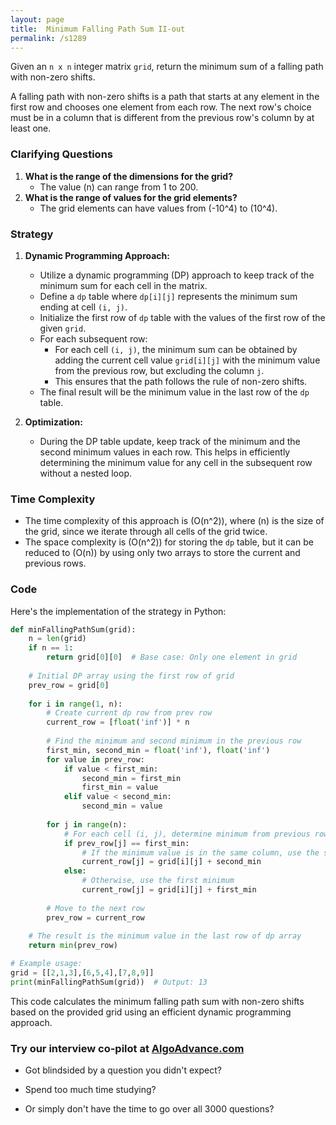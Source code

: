 ```yaml
---
layout: page
title:  Minimum Falling Path Sum II-out
permalink: /s1289
---
```


Given an `n x n` integer matrix `grid`, return the minimum sum of a falling path with non-zero shifts.

A falling path with non-zero shifts is a path that starts at any element in the first row and chooses one element from each row. The next row's choice must be in a column that is different from the previous row's column by at least one.

### Clarifying Questions

1. **What is the range of the dimensions for the grid?**
   - The value \(n\) can range from 1 to 200.
2. **What is the range of values for the grid elements?**
   - The grid elements can have values from \(-10^4\) to \(10^4\).

### Strategy

1. **Dynamic Programming Approach:**
   - Utilize a dynamic programming (DP) approach to keep track of the minimum sum for each cell in the matrix.
   - Define a `dp` table where `dp[i][j]` represents the minimum sum ending at cell `(i, j)`.
   - Initialize the first row of `dp` table with the values of the first row of the given `grid`.
   - For each subsequent row:
     - For each cell `(i, j)`, the minimum sum can be obtained by adding the current cell value `grid[i][j]` with the minimum value from the previous row, but excluding the column `j`.
     - This ensures that the path follows the rule of non-zero shifts.
   - The final result will be the minimum value in the last row of the `dp` table.

2. **Optimization:**
   - During the DP table update, keep track of the minimum and the second minimum values in each row. This helps in efficiently determining the minimum value for any cell in the subsequent row without a nested loop.

### Time Complexity

- The time complexity of this approach is \(O(n^2)\), where \(n\) is the size of the grid, since we iterate through all cells of the grid twice.
- The space complexity is \(O(n^2)\) for storing the `dp` table, but it can be reduced to \(O(n)\) by using only two arrays to store the current and previous rows.

### Code

Here's the implementation of the strategy in Python:

```python
def minFallingPathSum(grid):
    n = len(grid)
    if n == 1:
        return grid[0][0]  # Base case: Only one element in grid
    
    # Initial DP array using the first row of grid
    prev_row = grid[0]
    
    for i in range(1, n):
        # Create current dp row from prev row
        current_row = [float('inf')] * n
        
        # Find the minimum and second minimum in the previous row
        first_min, second_min = float('inf'), float('inf')
        for value in prev_row:
            if value < first_min:
                second_min = first_min
                first_min = value
            elif value < second_min:
                second_min = value
        
        for j in range(n):
            # For each cell (i, j), determine minimum from previous row excluding column j
            if prev_row[j] == first_min:
                # If the minimum value is in the same column, use the second minimum
                current_row[j] = grid[i][j] + second_min
            else:
                # Otherwise, use the first minimum
                current_row[j] = grid[i][j] + first_min
        
        # Move to the next row
        prev_row = current_row
    
    # The result is the minimum value in the last row of dp array
    return min(prev_row)

# Example usage:
grid = [[2,1,3],[6,5,4],[7,8,9]]
print(minFallingPathSum(grid))  # Output: 13
```

This code calculates the minimum falling path sum with non-zero shifts based on the provided grid using an efficient dynamic programming approach.


### Try our interview co-pilot at [AlgoAdvance.com](https://algoAdvance.com)

- Got blindsided by a question you didn't expect?

- Spend too much time studying?

- Or simply don't have the time to go over all 3000 questions?


